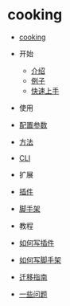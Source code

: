 # cooking

- [cooking](README.md)
- 开始
  - [介绍](intro.md)
  - [例子](example.md)
  - [快速上手](quickstart.md)
- 使用
 - [配置参数](configuration.md)
 - [方法](nodejs-api.md)
 - [CLI](cli.md)
- 扩展
 - [插件](list-of-plugins.md)
 - [脚手架](list-of-generators.md)

- 教程
 - [如何写插件](create-a-plugin.md)
 - [如何写脚手架](create-a-generator.md)
 - [迁移指南](migration-guide.md)
 - [一些问题](faq.md)
